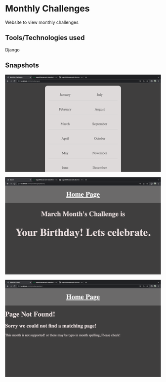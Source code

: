 # Monthly Challenges

Website to view monthly challenges

## Tools/Technologies used
Django

## Snapshots

![Home page](https://github.com/Loga19818eeanvesh/Images/blob/main/Screenshot%202022-04-25%20at%2011.05.02%20AM.png)

![challenges page](https://github.com/Loga19818eeanvesh/Images/blob/main/Screenshot%202022-04-25%20at%2011.05.17%20AM.png)

![404 page](https://github.com/Loga19818eeanvesh/Images/blob/main/Screenshot%202022-04-25%20at%2011.06.01%20AM.png)

